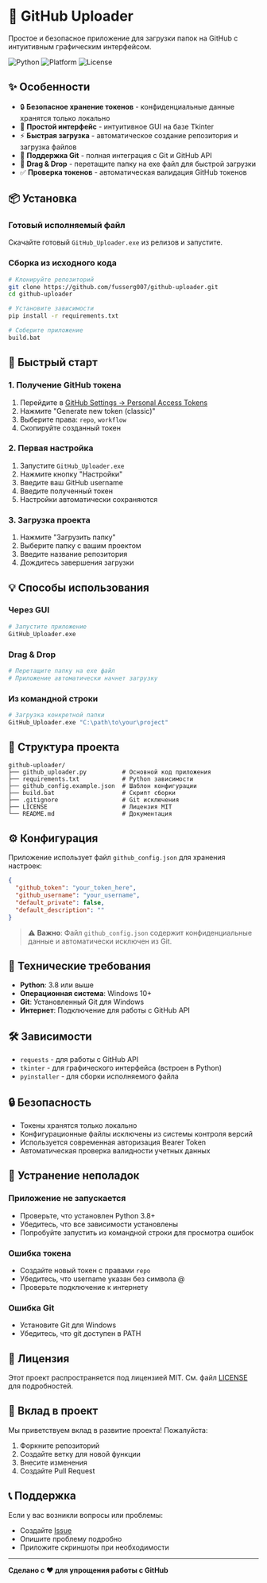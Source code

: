# 🚀 GitHub Uploader

Простое и безопасное приложение для загрузки папок на GitHub с интуитивным графическим интерфейсом.

![Python](https://img.shields.io/badge/Python-3.8+-blue.svg)
![Platform](https://img.shields.io/badge/Platform-Windows-lightgrey.svg)
![License](https://img.shields.io/badge/License-MIT-green.svg)

## ✨ Особенности

- 🔒 **Безопасное хранение токенов** - конфиденциальные данные хранятся только локально
- 🎯 **Простой интерфейс** - интуитивное GUI на базе Tkinter
- ⚡ **Быстрая загрузка** - автоматическое создание репозитория и загрузка файлов
- 🔄 **Поддержка Git** - полная интеграция с Git и GitHub API
- 📁 **Drag & Drop** - перетащите папку на exe файл для быстрой загрузки
- ✅ **Проверка токенов** - автоматическая валидация GitHub токенов

## 📦 Установка

### Готовый исполняемый файл
Скачайте готовый `GitHub_Uploader.exe` из релизов и запустите.

### Сборка из исходного кода
```bash
# Клонируйте репозиторий
git clone https://github.com/fusserg007/github-uploader.git
cd github-uploader

# Установите зависимости
pip install -r requirements.txt

# Соберите приложение
build.bat
```

## 🚀 Быстрый старт

### 1. Получение GitHub токена
1. Перейдите в [GitHub Settings → Personal Access Tokens](https://github.com/settings/tokens)
2. Нажмите "Generate new token (classic)"
3. Выберите права: `repo`, `workflow`
4. Скопируйте созданный токен

### 2. Первая настройка
1. Запустите `GitHub_Uploader.exe`
2. Нажмите кнопку "Настройки"
3. Введите ваш GitHub username
4. Введите полученный токен
5. Настройки автоматически сохраняются

### 3. Загрузка проекта
1. Нажмите "Загрузить папку"
2. Выберите папку с вашим проектом
3. Введите название репозитория
4. Дождитесь завершения загрузки

## 💡 Способы использования

### Через GUI
```bash
# Запустите приложение
GitHub_Uploader.exe
```

### Drag & Drop
```bash
# Перетащите папку на exe файл
# Приложение автоматически начнет загрузку
```

### Из командной строки
```bash
# Загрузка конкретной папки
GitHub_Uploader.exe "C:\path\to\your\project"
```

## 📁 Структура проекта

```
github-uploader/
├── github_uploader.py          # Основной код приложения
├── requirements.txt            # Python зависимости
├── github_config.example.json  # Шаблон конфигурации
├── build.bat                   # Скрипт сборки
├── .gitignore                  # Git исключения
├── LICENSE                     # Лицензия MIT
└── README.md                   # Документация
```

## ⚙️ Конфигурация

Приложение использует файл `github_config.json` для хранения настроек:

```json
{
  "github_token": "your_token_here",
  "github_username": "your_username",
  "default_private": false,
  "default_description": ""
}
```

> ⚠️ **Важно**: Файл `github_config.json` содержит конфиденциальные данные и автоматически исключен из Git.

## 🔧 Технические требования

- **Python**: 3.8 или выше
- **Операционная система**: Windows 10+
- **Git**: Установленный Git для Windows
- **Интернет**: Подключение для работы с GitHub API

## 🛠️ Зависимости

- `requests` - для работы с GitHub API
- `tkinter` - для графического интерфейса (встроен в Python)
- `pyinstaller` - для сборки исполняемого файла

## 🔒 Безопасность

- Токены хранятся только локально
- Конфигурационные файлы исключены из системы контроля версий
- Используется современная авторизация Bearer Token
- Автоматическая проверка валидности учетных данных

## 🐛 Устранение неполадок

### Приложение не запускается
- Проверьте, что установлен Python 3.8+
- Убедитесь, что все зависимости установлены
- Попробуйте запустить из командной строки для просмотра ошибок

### Ошибка токена
- Создайте новый токен с правами `repo`
- Убедитесь, что username указан без символа @
- Проверьте подключение к интернету

### Ошибка Git
- Установите Git для Windows
- Убедитесь, что git доступен в PATH

## 📝 Лицензия

Этот проект распространяется под лицензией MIT. См. файл [LICENSE](LICENSE) для подробностей.

## 🤝 Вклад в проект

Мы приветствуем вклад в развитие проекта! Пожалуйста:

1. Форкните репозиторий
2. Создайте ветку для новой функции
3. Внесите изменения
4. Создайте Pull Request

## 📞 Поддержка

Если у вас возникли вопросы или проблемы:

- Создайте [Issue](https://github.com/fusserg007/github-uploader/issues)
- Опишите проблему подробно
- Приложите скриншоты при необходимости

---

**Сделано с ❤️ для упрощения работы с GitHub**